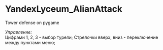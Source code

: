 # YandexLyceum_AlianAttack
Tower defense on pygame

*Управление:* <br>
  Цифрами 1, 2, 3 - выбор турели;
  Стрелочки вверх, вниз - переключение между пунктами меню;
